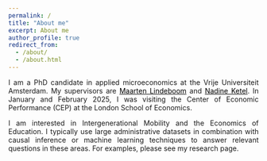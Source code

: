 ```yaml
---
permalink: /
title: "About me"
excerpt: About me
author_profile: true
redirect_from: 
  - /about/
  - /about.html
---
```


<p align="justify">  
I am a PhD candidate in applied microeconomics at the Vrije Universiteit Amsterdam. My supervisors are <a href="https://research.vu.nl/en/persons/maarten-lindeboom" style="color: black;">Maarten Lindeboom</a> and <a href="https://sites.google.com/site/nadineketel/" style="color: black;">Nadine Ketel</a>. In January and February 2025, I was visiting the Center of Economic Performance (CEP) at the London School of Economics.  
</p>

<p align="justify">
I am interested in Intergenerational Mobility and the Economics of Education. I typically use large administrative datasets in combination with causal inference or machine learning techniques to answer relevant questions in these areas. For examples, please see my research page. 
</p>
